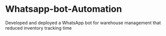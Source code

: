 # Whatsapp-bot-Automation
Developed and deployed a WhatsApp bot for warehouse management that reduced  inventory tracking time
